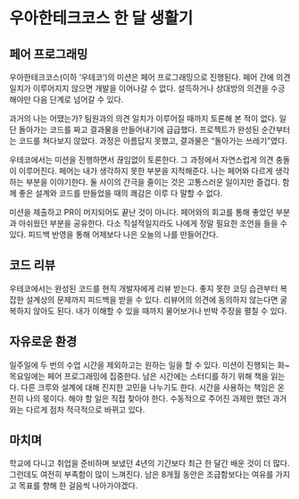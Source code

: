 # 우아한테크코스 한 달 생활기

## 페어 프로그래밍

우아한테크코스(이하 ‘우테코’)의 미션은 페어 프로그래밍으로 진행된다. 페어 간에 의견 일치가 이루어지지 않으면 개발을 이어나갈 수 없다. 설득하거나 상대방의 의견을 수긍해야만 다음 단계로 넘어갈 수 있다.

과거의 나는 어땠는가? 팀원과의 의견 일치가 이루어질 때까지 토론해 본 적이 없다. 일단 돌아가는 코드를 짜고 결과물을 만들어내기에 급급했다. 프로젝트가 완성된 순간부터는 코드를 쳐다보지 않았다. 과정은 아름답지 못했고, 결과물은 “돌아가는 쓰레기”였다.

우테코에서는 미션을 진행하면서 끊임없이 토론한다. 그 과정에서 자연스럽게 의견 충돌이 이루어진다. 페어는 내가 생각하지 못한 부분을 지적해준다. 나는 페어와 다르게 생각하는 부분을 이야기한다. 둘 사이의 간극을 줄이는 것은 고통스러운 일이지만 즐겁다. 함께 좋은 설계와 코드를 만들었을 때의 쾌감은 이루 다 말할 수 없다.

미션을 제출하고 PR이 머지되어도 끝난 것이 아니다. 페어와의 회고를 통해 좋았던 부분과 아쉬웠던 부분을 공유한다. 다소 직설적일지라도 나에게 정말 필요한 조언을 들을 수 있다. 피드백 반영을 통해 어제보다 나은 오늘의 나를 만들어간다.

## 코드 리뷰

우테코에서는 완성된 코드를 현직 개발자에게 리뷰 받는다. 좋지 못한 코딩 습관부터 복잡한 설계상의 문제까지 피드백을 받을 수 있다. 리뷰어의 의견에 동의하지 않는다면 굴복하지 않아도 된다. 내가 이해할 수 있을 때까지 물어보거나 반박 주장을 펼칠 수 있다.

## 자유로운 환경

일주일에 두 번의 수업 시간을 제외하고는 원하는 일을 할 수 있다. 미션이 진행되는 화~목요일에는 페어 프로그래밍에 집중한다. 남은 시간에는 스터디를 하기 위해 책을 읽는다. 다른 크루와 설계에 대해 진지한 고민을 나누기도 한다. 시간을 사용하는 책임은 온전히 나의 몫이다. 해야 할 일은 직접 찾아야 한다. 수동적으로 주어진 과제만 했던 과거와는 다르게 점차 적극적으로 바뀌고 있다.

## 마치며

학교에 다니고 취업을 준비하며 보냈던 4년의 기간보다 최근 한 달간 배운 것이 더 많다. 그런데도 여전히 부족함이 많이 느껴진다. 남은 8개월 동안은 조급함보다는 여유를 가지고 목표를 향해 한 걸음씩 나아가야겠다.
